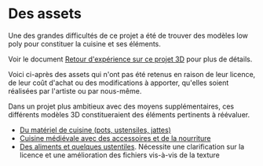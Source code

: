 # Des assets 

Une des grandes difficultés de ce projet a été de trouver des modèles low poly pour constituer la cuisine et ses éléments.

Voir le document [Retour d'expérience sur ce projet 3D](https://github.com/Aubrays/medieval-kitchen-3d/blob/master/docs/retex-projet-3d.md) pour plus de détails.

Voici ci-après des assets qui n'ont pas été retenus en raison de leur licence, de leur coût d'achat ou des modifications à apporter, qu'elles soient réalisées par l'artiste ou par nous-même.

Dans un projet plus ambitieux avec des moyens supplémentaires, ces différents modèles 3D constitueraient des éléments pertinents à réévaluer.

- [Du matériel de cuisine (pots, ustensiles, jattes)](https://sketchfab.com/3d-models/stylized-medieval-kitchen-props-701ff79ab08043a0812967bb432a286b)
- [Cuisine médiévale avec des accessoires et de la nourriture](https://sketchfab.com/3d-models/kitchen-lowpoly-asset-pack-31c8f91c608a453b9fb8e4de70fba6cd)
- [Des aliments et quelques ustentiles](https://felipegrebogeart.itch.io/low-poly-food-pack). Nécessite une clarification sur la licence et une amélioration des fichiers vis-à-vis de la texture
